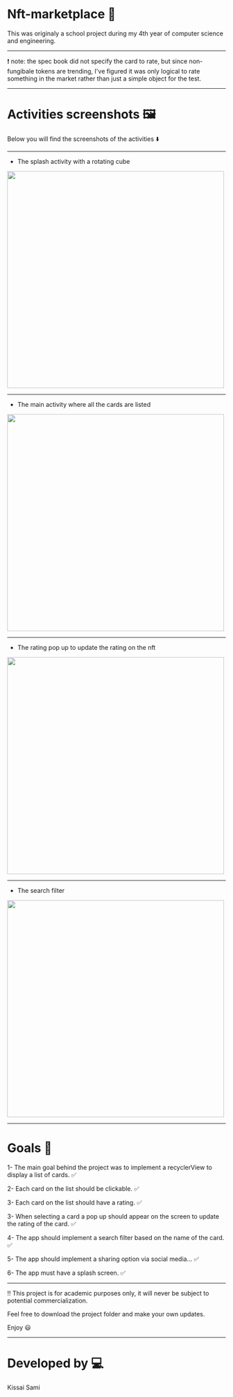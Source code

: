 # Nft-marketplace :mushroom:

This was originaly a school project during my 4th year of computer science and engineering.
*********************************************************************************************
❗ note: the spec book did not specify the card to rate, but since non-fungibale tokens are trending, I've figured it was only logical to rate something in the market rather than just a simple object for the test.
*********************************************************************************************
# Activities screenshots :framed_picture:

Below you will find the screenshots of the activities :arrow_down:

-----------------------------------------------
- The splash activity with a rotating cube

<img src="https://user-images.githubusercontent.com/67519040/159586331-df939442-f2f7-479f-81cf-7e62d937bc7a.png" width="500"/>

-----------------------------------------------
- The main activity where all the cards are listed

<img src="https://user-images.githubusercontent.com/67519040/159586401-f1c4677b-dd6b-438c-a230-01c57c699866.png" width="500"  />

-----------------------------------------------
- The rating pop up to update the rating on the nft

<img src="https://user-images.githubusercontent.com/67519040/159586409-f22e6cf2-192a-454c-8461-8735b7dfd878.png" width="500"  />

-----------------------------------------------
- The search filter

<img src="https://user-images.githubusercontent.com/67519040/159586447-8da53fc3-f1bc-4425-ba2b-02d18b6c961f.png" width="500"  />


*********************************************************************************************
# Goals 	:notebook_with_decorative_cover:

1- The main goal behind the project was to implement a recyclerView to display a list of cards. :white_check_mark:

2- Each card on the list should be clickable. :white_check_mark:

3- Each card on the list should have a rating. :white_check_mark:

3- When selecting a card a pop up should appear on the screen to update the rating of the card. :white_check_mark:

4- The app should implement a search filter based on the name of the card. :white_check_mark:

5-  The app should implement a sharing option via social media... :white_check_mark:

6- The app must have a splash screen. :white_check_mark:

*********************************************************************************************
:bangbang: This project is for academic purposes only, it will never be subject to potential commercialization.

Feel free to download the project folder and make your own updates.

Enjoy :smiley:

*********************************************************************************************
# Developed by :computer: 

Kissai Sami
